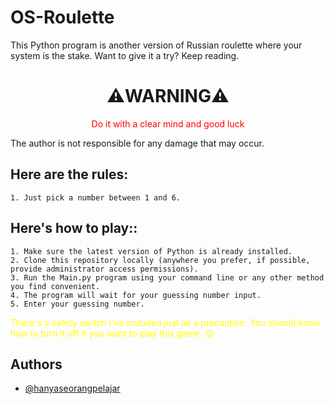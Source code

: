 # OS-Roulette

This Python program is another version of Russian roulette where your system is the stake. Want to give it a try? Keep reading.

<h1 style="text-align: center">⚠️WARNING⚠️</h1>
 <p style="text-align: center;color: red">Do it with a clear mind and good luck</p>
 The author is not responsible for any damage that may occur.

## Here are the rules:
    1. Just pick a number between 1 and 6.

## Here's how to play::
    1. Make sure the latest version of Python is already installed.
    2. Clone this repository locally (anywhere you prefer, if possible, provide administrator access permissions).
    3. Run the Main.py program using your command line or any other method you find convenient.
    4. The program will wait for your guessing number input.
    5. Enter your guessing number.

<p style="color: yellow">There's a safety switch I've included just as a precaution. You should know how to turn it off if you want to play this game. &#128521</p>

## Authors

- [@hanyaseorangpelajar](https://www.github.com/hanyaseorangpelajar)